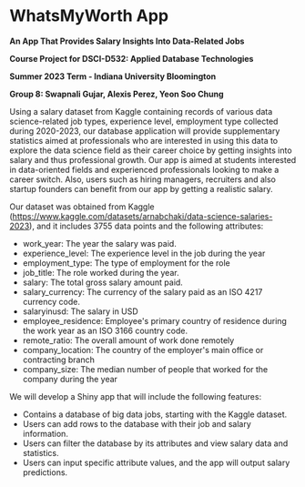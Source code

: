 # WhatsMyWorth App
**An App That Provides Salary Insights Into Data-Related Jobs**

**Course Project for DSCI-D532: Applied Database Technologies**

**Summer 2023 Term - Indiana University Bloomington**

**Group 8: Swapnali Gujar, Alexis Perez, Yeon Soo Chung**

Using a salary dataset from Kaggle containing records of various data science-related job types, experience level, employment type collected during 2020-2023, our database application will provide supplementary statistics aimed at professionals who are interested in using this data to explore the data science field as their career choice by getting insights into salary and thus professional growth. Our app is aimed at students interested in data-oriented fields and experienced professionals looking to make a career switch. Also, users such as hiring managers, recruiters and also startup founders can benefit from our app by getting a realistic salary.

Our dataset was obtained from Kaggle (https://www.kaggle.com/datasets/arnabchaki/data-science-salaries-2023), and it includes 3755 data points and the following attributes:

+ work_year: The year the salary was paid.
+ experience_level: The experience level in the job during the year
+ employment_type: The type of employment for the role
+ job_title: The role worked during the year.
+ salary: The total gross salary amount paid.
+ salary_currency: The currency of the salary paid as an ISO 4217 currency code.
+ salaryinusd: The salary in USD
+ employee_residence: Employee's primary country of residence during the work year as an ISO 3166 country code.
+ remote_ratio: The overall amount of work done remotely
+ company_location: The country of the employer's main office or contracting branch
+ company_size: The median number of people that worked for the company during the year

We will develop a Shiny app that will include the following features:

+ Contains a database of big data jobs, starting with the Kaggle dataset.
+ Users can add rows to the database with their job and salary information.
+ Users can filter the database by its attributes and view salary data and statistics.
+ Users can input specific attribute values, and the app will output salary predictions.
